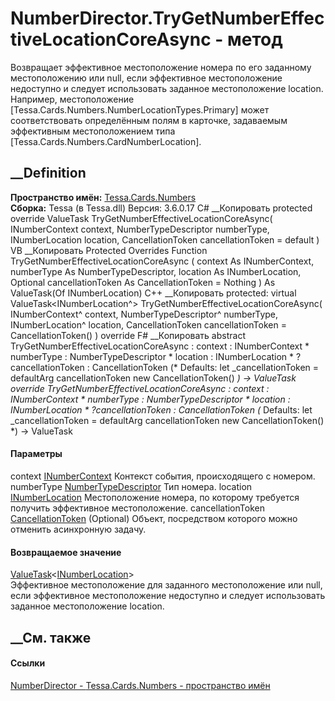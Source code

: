# NumberDirector.TryGetNumberEffectiveLocationCoreAsync - метод
Возвращает эффективное местоположение номера по его заданному местоположению
или null, если эффективное местоположение недоступно и следует использовать
заданное местоположение location. Например, местоположение
[Tessa.Cards.Numbers.NumberLocationTypes.Primary] может соответствовать
определённым полям в карточке, задаваемым эффективным местоположением типа
[Tessa.Cards.Numbers.CardNumberLocation].
## __Definition
 **Пространство имён:** [Tessa.Cards.Numbers](N_Tessa_Cards_Numbers.htm)  
 **Сборка:** Tessa (в Tessa.dll) Версия: 3.6.0.17
C# __Копировать
     protected override ValueTask<INumberLocation> TryGetNumberEffectiveLocationCoreAsync(
    	INumberContext context,
    	NumberTypeDescriptor numberType,
    	INumberLocation location,
    	CancellationToken cancellationToken = default
    )
VB __Копировать
     Protected Overrides Function TryGetNumberEffectiveLocationCoreAsync ( 
    	context As INumberContext,
    	numberType As NumberTypeDescriptor,
    	location As INumberLocation,
    	Optional cancellationToken As CancellationToken = Nothing
    ) As ValueTask(Of INumberLocation)
C++ __Копировать
     protected:
    virtual ValueTask<INumberLocation^> TryGetNumberEffectiveLocationCoreAsync(
    	INumberContext^ context, 
    	NumberTypeDescriptor^ numberType, 
    	INumberLocation^ location, 
    	CancellationToken cancellationToken = CancellationToken()
    ) override
F# __Копировать
     abstract TryGetNumberEffectiveLocationCoreAsync : 
            context : INumberContext * 
            numberType : NumberTypeDescriptor * 
            location : INumberLocation * 
            ?cancellationToken : CancellationToken 
    (* Defaults:
            let _cancellationToken = defaultArg cancellationToken new CancellationToken()
    *)
    -> ValueTask<INumberLocation> 
    override TryGetNumberEffectiveLocationCoreAsync : 
            context : INumberContext * 
            numberType : NumberTypeDescriptor * 
            location : INumberLocation * 
            ?cancellationToken : CancellationToken 
    (* Defaults:
            let _cancellationToken = defaultArg cancellationToken new CancellationToken()
    *)
    -> ValueTask<INumberLocation> 
#### Параметры
context [INumberContext](T_Tessa_Cards_Numbers_INumberContext.htm)
    Контекст события, происходящего с номером.
numberType
[NumberTypeDescriptor](T_Tessa_Cards_Numbers_NumberTypeDescriptor.htm)
    Тип номера.
location [INumberLocation](T_Tessa_Cards_Numbers_INumberLocation.htm)
    Местоположение номера, по которому требуется получить эффективное местоположение.
cancellationToken
[CancellationToken](https://learn.microsoft.com/dotnet/api/system.threading.cancellationtoken)
(Optional)
    Объект, посредством которого можно отменить асинхронную задачу.
#### Возвращаемое значение
[ValueTask](https://learn.microsoft.com/dotnet/api/system.threading.tasks.valuetask-1)<[INumberLocation](T_Tessa_Cards_Numbers_INumberLocation.htm)>  
Эффективное местоположение для заданного местоположение или null, если
эффективное местоположение недоступно и следует использовать заданное
местоположение location.
## __См. также
#### Ссылки
[NumberDirector - ](T_Tessa_Cards_Numbers_NumberDirector.htm)
[Tessa.Cards.Numbers - пространство имён](N_Tessa_Cards_Numbers.htm)

